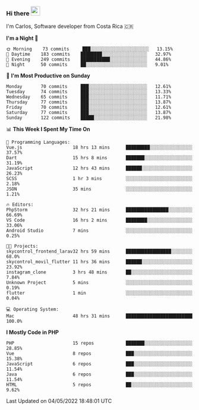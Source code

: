 ### Hi there <img src="https://media.giphy.com/media/hvRJCLFzcasrR4ia7z/giphy.gif" width="25px">

I'm Carlos, Software developer from Costa Rica 🇨🇷

<!--START_SECTION:waka-->
**I'm a Night 🦉** 

```text
🌞 Morning    73 commits     ███░░░░░░░░░░░░░░░░░░░░░░   13.15% 
🌆 Daytime    183 commits    ████████░░░░░░░░░░░░░░░░░   32.97% 
🌃 Evening    249 commits    ███████████░░░░░░░░░░░░░░   44.86% 
🌙 Night      50 commits     ██░░░░░░░░░░░░░░░░░░░░░░░   9.01%

```
📅 **I'm Most Productive on Sunday** 

```text
Monday       70 commits     ███░░░░░░░░░░░░░░░░░░░░░░   12.61% 
Tuesday      74 commits     ███░░░░░░░░░░░░░░░░░░░░░░   13.33% 
Wednesday    65 commits     ███░░░░░░░░░░░░░░░░░░░░░░   11.71% 
Thursday     77 commits     ███░░░░░░░░░░░░░░░░░░░░░░   13.87% 
Friday       70 commits     ███░░░░░░░░░░░░░░░░░░░░░░   12.61% 
Saturday     77 commits     ███░░░░░░░░░░░░░░░░░░░░░░   13.87% 
Sunday       122 commits    █████░░░░░░░░░░░░░░░░░░░░   21.98%

```


📊 **This Week I Spent My Time On** 

```text
💬 Programming Languages: 
Vue.js                   18 hrs 13 mins      █████████░░░░░░░░░░░░░░░░   37.57% 
Dart                     15 hrs 8 mins       ███████░░░░░░░░░░░░░░░░░░   31.19% 
JavaScript               12 hrs 43 mins      ██████░░░░░░░░░░░░░░░░░░░   26.23% 
SCSS                     1 hr 3 mins         ░░░░░░░░░░░░░░░░░░░░░░░░░   2.18% 
JSON                     35 mins             ░░░░░░░░░░░░░░░░░░░░░░░░░   1.21%

🔥 Editors: 
PhpStorm                 32 hrs 21 mins      ████████████████░░░░░░░░░   66.69% 
VS Code                  16 hrs 2 mins       ████████░░░░░░░░░░░░░░░░░   33.06% 
Android Studio           7 mins              ░░░░░░░░░░░░░░░░░░░░░░░░░   0.25%

🐱‍💻 Projects: 
skycontrol_frontend_larav32 hrs 59 mins      █████████████████░░░░░░░░   68.0% 
skycontrol_movil_flutter 11 hrs 36 mins      ██████░░░░░░░░░░░░░░░░░░░   23.92% 
instagram_clone          3 hrs 48 mins       ██░░░░░░░░░░░░░░░░░░░░░░░   7.84% 
Unknown Project          5 mins              ░░░░░░░░░░░░░░░░░░░░░░░░░   0.19% 
flutter                  1 min               ░░░░░░░░░░░░░░░░░░░░░░░░░   0.04%

💻 Operating System: 
Mac                      48 hrs 31 mins      █████████████████████████   100.0%

```

**I Mostly Code in PHP** 

```text
PHP                      15 repos            ███████░░░░░░░░░░░░░░░░░░   28.85% 
Vue                      8 repos             ███░░░░░░░░░░░░░░░░░░░░░░   15.38% 
JavaScript               6 repos             ███░░░░░░░░░░░░░░░░░░░░░░   11.54% 
Java                     6 repos             ███░░░░░░░░░░░░░░░░░░░░░░   11.54% 
HTML                     5 repos             ██░░░░░░░░░░░░░░░░░░░░░░░   9.62%

```



 Last Updated on 04/05/2022 18:48:01 UTC
<!--END_SECTION:waka-->
